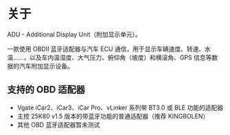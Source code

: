 # 关于

ADU - Additional Display Unit（附加显示单元）。

一款使用 OBDII 蓝牙适配器与汽车 ECU 通信，用于显示车辆速度、转速、水温......，以及车内温湿度、大气压力、俯仰角（坡度）和横滚角、GPS 信息等数据的汽车附加显示设备。

## 支持的 OBD 适配器 <a href="#supported-bluetooth-obd-ii-adapter" id="supported-bluetooth-obd-ii-adapter"></a>

* Vgate iCar2、iCar3、iCar Pro、vLinker 系列带 BT3.0 或 BLE 功能的适配器
* 主控 25K80 v1.5 版本的带蓝牙功能的普通适配器（推荐 KINGBOLEN）
* 其他 OBD 蓝牙适配器暂未测试

